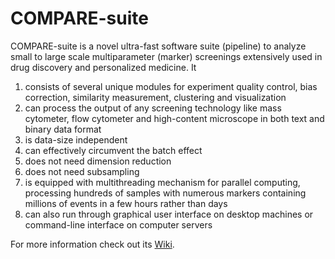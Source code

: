 # COMPARE-suite
COMPARE-suite is a novel ultra-fast software suite (pipeline) to analyze small to large scale multiparameter (marker) screenings extensively used in drug discovery and personalized medicine. It
1. consists of several unique modules for experiment quality control, bias correction, similarity measurement, clustering and visualization
1. can process the output of any screening technology like mass cytometer, flow cytometer and high-content microscope in both text and binary data format
1. is data-size independent
1. can effectively circumvent the batch effect
1. does not need  dimension reduction
1. does not need subsampling
1. is equipped with multithreading mechanism for parallel computing, processing hundreds of samples with numerous markers containing millions of events in a few hours rather than days
1. can also run through graphical user interface on desktop machines or command-line interface on computer servers

For more information check out its [Wiki](https://github.com/morchalabi/COMPARE-suite/wiki/COMPARE-Suite).
